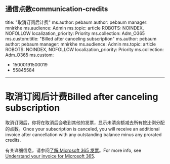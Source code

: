 <a name="communication-credits"></a><span data-ttu-id="7ef1f-101">通信点数</span><span class="sxs-lookup"><span data-stu-id="7ef1f-101">communication-credits</span></span>
---
<span data-ttu-id="7ef1f-102">title: "取消订阅后计费" ms.author: pebaum author: pebaum manager: mnirkhe ms.audience: Admin ms.topic: article ROBOTS: NOINDEX, NOFOLLOW localization_priority: Priority ms.collection: Adm_O365 ms.custom:</span><span class="sxs-lookup"><span data-stu-id="7ef1f-102">title: "Billed after canceling subscription" ms.author: pebaum author: pebaum manager: mnirkhe ms.audience: Admin ms.topic: article ROBOTS: NOINDEX, NOFOLLOW localization_priority: Priority ms.collection: Adm_O365 ms.custom:</span></span>
- <span data-ttu-id="7ef1f-103">1500019</span><span class="sxs-lookup"><span data-stu-id="7ef1f-103">1500019</span></span>
- <span data-ttu-id="7ef1f-104">5584</span><span class="sxs-lookup"><span data-stu-id="7ef1f-104">5584</span></span>
---

# <a name="billed-after-canceling-subscription"></a><span data-ttu-id="7ef1f-105">取消订阅后计费</span><span class="sxs-lookup"><span data-stu-id="7ef1f-105">Billed after canceling subscription</span></span>

<span data-ttu-id="7ef1f-106">取消订阅后，你将在取消后会收到其他的发票，显示未清余额减去所有按比例分配的点数。</span><span class="sxs-lookup"><span data-stu-id="7ef1f-106">Once your subscription is canceled, you will receive an additional invoice after cancellation with any outstanding balance minus any prorated credits.</span></span>

<span data-ttu-id="7ef1f-107">有关详细信息，请参阅[了解 Microsoft 365 发票](https://docs.microsoft.com/microsoft-365/commerce/billing-and-payments/understand-your-invoice2)。</span><span class="sxs-lookup"><span data-stu-id="7ef1f-107">For more info, see [Understand your invoice for Microsoft 365](https://docs.microsoft.com/microsoft-365/commerce/billing-and-payments/understand-your-invoice2).</span></span>
